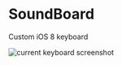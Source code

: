 # SoundBoard
Custom iOS 8 keyboard

![current keyboard screenshot](https://github.com/gregoryklein/SoundBoard/blob/master/KeyboardScreenshot.png "Look at this keyboard, bro.  H-Yeah bro.")
